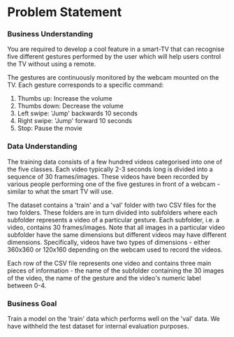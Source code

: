 # Problem Statement


### Business Understanding

You are required to develop a cool feature in a smart-TV that can recognise five different gestures performed by the user which will help users control the TV without using a remote.

The gestures are continuously monitored by the webcam mounted on the TV. Each gesture corresponds to a specific command:
1) Thumbs up:  Increase the volume
2) Thumbs down: Decrease the volume
3) Left swipe: 'Jump' backwards 10 seconds
4) Right swipe: 'Jump' forward 10 seconds  
5) Stop: Pause the movie


### Data Understanding

The training data consists of a few hundred videos categorised into one of the five classes. Each video typically 2-3 seconds long is divided into a sequence of 30 frames/images. These videos have been recorded by various people performing one of the five gestures in front of a webcam - similar to what the smart TV will use.

The dataset contains a 'train' and a 'val' folder with two CSV files for the two folders. These folders are in turn divided into subfolders where each subfolder represents a video of a particular gesture. Each subfolder, i.e. a video, contains 30 frames/images. Note that all images in a particular video subfolder have the same dimensions but different videos may have different dimensions. Specifically, videos have two types of dimensions - either 360x360 or 120x160 depending on the webcam used to record the videos.

Each row of the CSV file represents one video and contains three main pieces of information - the name of the subfolder containing the 30 images of the video, the name of the gesture and the video's numeric label between 0-4.


### Business Goal

Train a model on the 'train' data which performs well on the 'val' data. We have withheld the test dataset for internal evaluation purposes.
